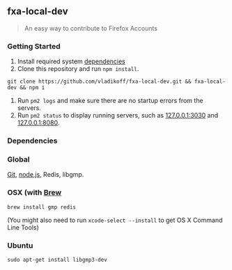 ## fxa-local-dev
> An easy way to contribute to Firefox Accounts

### Getting Started

1. Install required system [dependencies](#dependencies)
1. Clone this repository and run `npm install`.
```
git clone https://github.com/vladikoff/fxa-local-dev.git && fxa-local-dev && npm i
```
1. Run `pm2 logs` and make sure there are no startup errors from the servers.
1. Run `pm2 status` to display running servers, such as [127.0.0.1:3030](http://127.0.0.1:3030/) and [127.0.0.1:8080](http://127.0.0.1:8080/). 

### Dependencies

### Global

[Git](http://git-scm.com/book/en/v2/Getting-Started-Installing-Git), [node.js](http://nodejs.org/), Redis, libgmp.

### OSX (with [Brew](http://brew.sh/)

```
brew install gmp redis
```

(You might also need to run `xcode-select --install` to get OS X Command Line Tools)

### Ubuntu

```
sudo apt-get install libgmp3-dev
```
